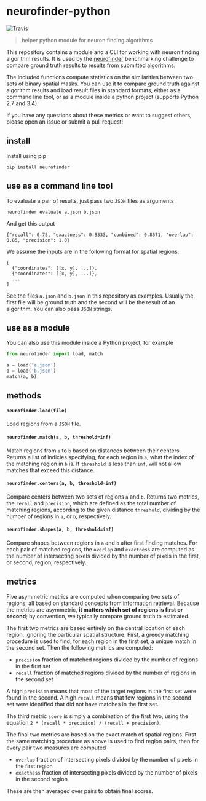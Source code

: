 # neurofinder-python

[![Travis](https://img.shields.io/travis/codeneuro/neurofinder-python.svg?style=flat-square)]()

> helper python module for neuron finding algorithms

This repository contains a module and a CLI for working with neuron finding algorithm results. It is used by the [neurofinder](https://github.com/codeneuro/neurofinder) benchmarking challenge to compare ground truth results to results from submitted algorithms.

The included functions compute statistics on the similarities between two sets of binary spatial masks. You can use it to compare ground truth against algorithm results and load result files in standard formats, either as a command line tool, or as a module inside a python project (supports Python 2.7 and 3.4).

If you have any questions about these metrics or want to suggest others, please open an issue or submit a pull request!

## install

Install using pip

```
pip install neurofinder
```

## use as a command line tool

To evaluate a pair of results, just pass two `JSON` files as arguments

```
neurofinder evaluate a.json b.json
```

And get this output

```
{"recall": 0.75, "exactness": 0.8333, "combined": 0.8571, "overlap": 0.85, "precision": 1.0}
```

We assume the inputs are in the following format for spatial regions:

```
[
  {"coordinates": [[x, y], ...]}, 
  {"coordinates": [[x, y], ...]}, 
  ...
]
```

See the files `a.json` and `b.json` in this repository as examples. Usually the first file will be ground truth and the second will be the result of an algorithm. You can also pass `JSON` strings. 

## use as a module

You can also use this module inside a Python project, for example

```python
from neurofinder import load, match

a = load('a.json')
b = load('b.json')
match(a, b)
```

## methods

#### `neurofinder.load(file)`

Load regions from a `JSON` file.

#### `neurofinder.match(a, b, threshold=inf)`

Match regions from `a` to `b` based on distances between their centers. Returns a list of indicies specifying, for each region in `a`, what the index of the matching region in `b` is. If `threshold` is less than `inf`, will not allow matches that exceed this distance.

#### `neurofinder.centers(a, b, threshold=inf)`

Compare centers between two sets of regions `a` and `b`. Returns two metrics, the `recall` and `precision`, which are defined as the total number of matching regions, according to the given distance `threshold`, dividing by the number of regions in `a`, or `b`, respectively.

#### `neurofinder.shapes(a, b, threshold=inf)`

Compare shapes between regions in `a` and `b` after first finding matches. For each pair of matched regions, the `overlap` and `exactness` are computed as the number of intersecting pixels divided by the number of pixels in the first, or second, region, respectively.

## metrics

Five asymmetric metrics are computed when comparing two sets of regions, all based on standard concepts from [information retrieval](https://en.wikipedia.org/wiki/Information_retrieval). Because the metrics are asymmetric, **it matters which set of regions is first or second**; by convention, we typically compare ground truth to estimated.

The first two metrics are based entirely on the central location of each region, ignoring the particular spatial structure. First, a greedy matching procedure is used to find, for each region in the first set, a unique match in the second set. Then the following metrics are computed:

- `precision` fraction of matched regions divided by the number of regions in the first set
- `recall` fraction of matched regions divided by the number of regions in the second set

A high `precision` means that most of the target regions in the first set were found in the second. A high `recall` means that few regions in the second set were identified that did not have matches in the first set.

The third metric `score` is simply a combination of the first two, using the equation `2 * (recall * precision) / (recall + precision)`.

The final two metrics are based on the exact match of spatial regions. First the same matching procedure as above is used to find region pairs, then for every pair two measures are computed

- `overlap` fraction of intersecting pixels divided by the number of pixels in the first region
- `exactness` fraction of intersecting pixels divided by the number of pixels in the second region

These are then averaged over pairs to obtain final scores.

